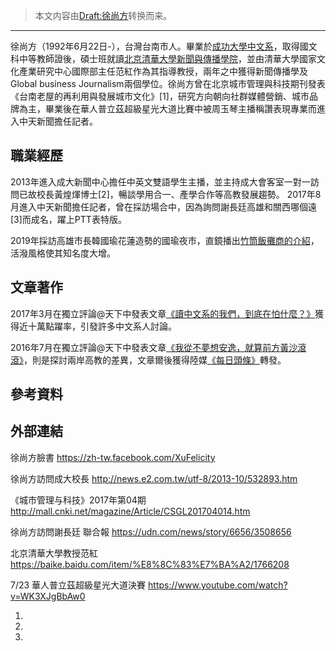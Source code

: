 > 本文内容由[Draft:徐尚方](https://zh.wikipedia.org/wiki/Draft:徐尚方)转换而来。


-----

徐尚方（1992年6月22日-），台灣台南市人。畢業於[成功大學中文系](https://zh.wikipedia.org/wiki/國立成功大學 "wikilink")，取得國文科中等教師證後，碩士班就讀[北京清華大學新聞與傳播學院](https://zh.wikipedia.org/wiki/清华大学 "wikilink")，並由清華大學國家文化產業研究中心國際部主任范紅作為其指導教授，兩年之中獲得新聞傳播學及Global business Journalism兩個學位。徐尚方曾在北京城市管理與科技期刊發表《台南老屋的再利用與發展城市文化》\[1\]，研究方向朝向社群媒體營銷、城市品牌為主，畢業後在華人普立茲超級星光大道比賽中被周玉琴主播稱讚表現專業而進入中天新聞擔任記者。

## 職業經歷

2013年進入成大新聞中心擔任中英文雙語學生主播，並主持成大會客室一對一訪問已故校長黃煌煇博士\[2\]，暢談學用合一、產學合作等高教發展趨勢。 2017年8月進入中天新聞擔任記者，曾在採訪場合中，因為詢問謝長廷高雄和關西哪個遠\[3\]而成名，躍上PTT表特版。

2019年採訪高雄市長韓國瑜花蓮造勢的國瑜夜市，直鏡播出[竹筒飯攤商的介紹](https://www.youtube.com/watch?v=wEbPz7-W-_A)，活潑風格使其知名度大增。

## 文章著作

2017年3月在獨立評論@天下中發表文章[《讀中文系的我們，到底在怕什麼？》](https://opinion.cw.com.tw/blog/profile/52/article/5439)獲得近十萬點躍率，引發許多中文系人討論。

2016年7月在獨立評論@天下中發表文章[《我從不夢想安逸，就算前方黃沙滾滾》](https://opinion.cw.com.tw/blog/profile/52/article/4500)，則是探討兩岸高教的差異，文章爾後獲得陸媒[《每日頭條》](https://kknews.cc/zh-tw/essay/j4qra8y.html)轉發。

## 參考資料

## 外部連結

徐尚方臉書 <https://zh-tw.facebook.com/XuFelicity>

徐尚方訪問成大校長 <http://news.e2.com.tw/utf-8/2013-10/532893.htm>

《城市管理与科技》2017年第04期　http://mall.cnki.net/magazine/Article/CSGL201704014.htm

徐尚方訪問謝長廷 聯合報 <https://udn.com/news/story/6656/3508656>

北京清華大學教授范紅 <https://baike.baidu.com/item/%E8%8C%83%E7%BA%A2/1766208>

7/23 華人普立茲超級星光大道決賽 <https://www.youtube.com/watch?v=WK3XJgBbAw0>

1.
2.
3.